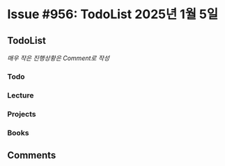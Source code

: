 # Issue #956: TodoList 2025년 1월 5일

## TodoList

*매우 작은 진행상황은 Comment로 작성*

### Todo  

### Lecture

### Projects

### Books


## Comments

